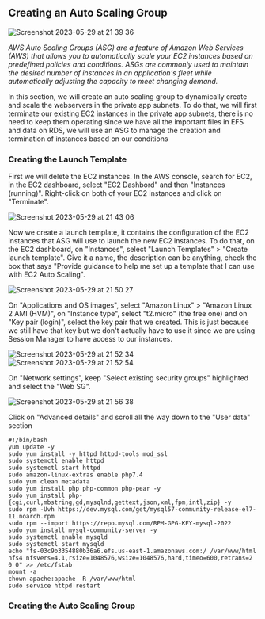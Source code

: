 ## Creating an Auto Scaling Group

![Screenshot 2023-05-29 at 21 39 36](https://github.com/leorickli/wordpress-aws/assets/106999054/532c2456-1129-4aaa-9214-f824ad63dbd9)

*AWS Auto Scaling Groups (ASG) are a feature of Amazon Web Services (AWS) that allows you to automatically scale your EC2 instances based on predefined policies and conditions. ASGs are commonly used to maintain the desired number of instances in an application's fleet while automatically adjusting the capacity to meet changing demand.*

In this section, we will create an auto scaling group to dynamically create and scale the webservers in the private app subnets. To do that, we will first terminate our existing EC2 instances in the private app subnets, there is no need to keep them operating since we have all the important files in EFS and data on RDS, we will use an ASG to manage the creation and termination of instances based on our conditions

### Creating the Launch Template

First we will delete the EC2 instances. In the AWS console, search for EC2, in the EC2 dashboard, select "EC2 Dashbord" and then "Instances (running)". Right-click on both of your EC2 instances and click on "Terminate".

![Screenshot 2023-05-29 at 21 43 06](https://github.com/leorickli/wordpress-aws/assets/106999054/770de56a-0fd5-49bf-98b8-bc8918ee2af2)

Now we create a launch template, it contains the configuration of the EC2 instances that ASG will use to launch the new EC2 instances. To do that, on the EC2 dashboard, on "Instances", select "Launch Templates" > "Create launch template". Give it a name, the description can be anything, check the box that says "Provide guidance to help me set up a template that I can use with EC2 Auto Scaling".

![Screenshot 2023-05-29 at 21 50 27](https://github.com/leorickli/wordpress-aws/assets/106999054/eb584a29-ff2a-4844-8d7a-70abd068005a)

On "Applications and OS images", select "Amazon Linux" > "Amazon Linux 2 AMI (HVM)", on "Instance type", select "t2.micro" (the free one) and on "Key pair (login)", select the key pair that we created. This is just because we still have that key but we don't actually have to use it since we are using Session Manager to have access to our instances.

![Screenshot 2023-05-29 at 21 52 34](https://github.com/leorickli/wordpress-aws/assets/106999054/1c1126ab-12cc-4422-acb0-1e469fe8bc40)
![Screenshot 2023-05-29 at 21 52 54](https://github.com/leorickli/wordpress-aws/assets/106999054/d49621eb-2304-4fa0-8f2f-fe802ca673b9)

On "Network settings", keep "Select existing security groups" highlighted and select the "Web SG".

![Screenshot 2023-05-29 at 21 56 38](https://github.com/leorickli/wordpress-aws/assets/106999054/f99d10d1-6cd6-4ac2-9666-768a9277359e)

Click on "Advanced details" and scroll all the way down to the "User data" section

```
#!/bin/bash
yum update -y
sudo yum install -y httpd httpd-tools mod_ssl
sudo systemctl enable httpd 
sudo systemctl start httpd
sudo amazon-linux-extras enable php7.4
sudo yum clean metadata
sudo yum install php php-common php-pear -y
sudo yum install php-{cgi,curl,mbstring,gd,mysqlnd,gettext,json,xml,fpm,intl,zip} -y
sudo rpm -Uvh https://dev.mysql.com/get/mysql57-community-release-el7-11.noarch.rpm
sudo rpm --import https://repo.mysql.com/RPM-GPG-KEY-mysql-2022
sudo yum install mysql-community-server -y
sudo systemctl enable mysqld
sudo systemctl start mysqld
echo "fs-03c9b3354880b36a6.efs.us-east-1.amazonaws.com:/ /var/www/html nfs4 nfsvers=4.1,rsize=1048576,wsize=1048576,hard,timeo=600,retrans=2 0 0" >> /etc/fstab
mount -a
chown apache:apache -R /var/www/html
sudo service httpd restart
```

### Creating the Auto Scaling Group
